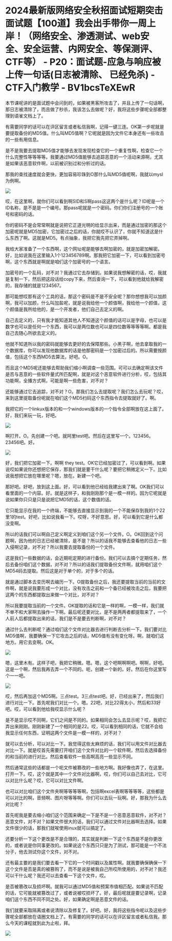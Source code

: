 # 2024最新版网络安全秋招面试短期突击面试题【100道】我会出手带你一周上岸！（网络安全、渗透测试、web安全、安全运营、内网安全、等保测评、CTF等） - P20：面试题-应急与响应被上传一句话(日志被清除、 已经免杀) - CTF入门教学 - BV1bcsTeXEwR

本节课呢讲的是面试题中会问到的，如果被黑客所攻击了，并且上传了一句话啊，那日志被清除了，而且做了秒杀，我该怎么去做呢？好，我将这些步骤呢全部都整理到语雀文档上了。

有需要同学的话可以在评区留言或者私信我啊，记得一键三连。OK第一步呢就是要提取备份的MD5值。什么叫MD5值啊？它呢就是因为文件它本身还有一些攻击的一些有用信息。

是不是我要去提取MD5值才能够去发现发现检查它的一个重复性啊，检查它一个什么完整性等等等等。我要通过MD5值能够去追踪恶意的一个活动来源啊，尤其是如果该恶意软件啊，以前被识别过和分析过的话。

那我的查找速度就会更快，更加容易珍珠到O那什么叫MD5值呢啊，我就以mysl为例啊。

![](img/385d0d89b63875ebb822537a82e87a9f_1.png)

哎，在这里啊，就你们可以看到啊SID和S啊pass这这两个是什么呢？ID呢是一个ID名称，是不是是一个编号。那pass呢就是一个密码。你们你们注册号的一个账号和密码的话。

你的密码不是会常常啊就是说把它正道光明的给显示出来，而是通过加密的那这个加密呢就是MD5加密，它加密过之后的话，你就哎不认识了，你就不知道这是什么东西了啊。这就是MD5。有点抽象，我把它我先把它弄掉啊。

我给大家准备了一个东西啊，这个网址呢是能够去啊加密的，就是加密加解密。好，比如说我在这里输入1个123456789啊。那我把它加密一下，可以看到加密号啊，这个东西就是啊就是咱们这个加密号的一个语言。

加密号的一个乱码，对不对？我通过它去存储到。如果说我想解密的话，哎，我就是复制一下，然后把这段话给copy下来，然后查询一下，可以看到他就给我解密的，我存储的就是1234567。

那可能想哎那有这个工具的话，那这个密码是不是不安全呢？那你想想我可以加颜啊，我可以加颜，什么叫加盐呢，就是说我给他一个颜值啊，我给他一个颜值，这个颜值是我所给他的，是一个开发者，他们自己去定义的啊。

自己去定义的，只有我才能知道其他人不知道这个颜值的话可以是字母，也可以是数字也可以是任何一个东西，我可以是两位数也可以是四位数等等等等啊。都是我自己去随心所欲去定义的。

他就不知道所以我的密码就能够去更好的去保障那些。小黑子啊，他去拿取我的一个数据库，你可以发现他数据库的话是他那密码是一个加密过后的。所以需要按颜值，包括这个东西MD5去算法，好吧。O。

而且这个MD5呢还能够去帮助我们缩小啊调查一些范围。可可以去确定啊该文件是否与恶意的一些软件量式所匹配啊，就是对这个恶意软件进行分析，哎，包括其功能啊，全播方式啊，可能是啊一些危害，对不对？

还能够通过它去追踪，对不对？O。那我们怎么去提取呢？我们怎么去玩呢？哎，来到这里提取备份呢就在咱们这个MD5扫码这个东西指令去提取就好了。啊。

我把它的一个linkux版本的和一个windows版本的一个指令全部啊放在这上面了。好，我们来玩一玩，好吧。



![](img/385d0d89b63875ebb822537a82e87a9f_3.png)

啊打开。O。先创建一个吧。就阿里test吧。然后在这里写一个。123456。23456吧。好。

![](img/385d0d89b63875ebb822537a82e87a9f_5.png)

好，我们把它加密一下。啊啊 they test。OK它已经加密过了，可以看到啊。如果说哎如果说你还想把它保存，那我们就是要干什么呢？要把它稍微定义一下。比如说我想把它放在哪里呢？嗯，放在。新建一个吧。

那好吧。好吧，放到这上面。好，可以看到他已经给我建出来了啊。OK我们可以看里面的一个内容。好。就是这样子，和我刚刚那个是一模一样的。因为它呢就是说如果你只只是只是说把它MD5的话，这个数值的话。

它只能显示在我的一个终端，不能够去直接显示到我的一个不能保存到我的1个22里1的test。好吧，比如说我看一下。哎呀，不好意思。好，可以看到它是什么都没变啊。

所以的话我们可以啊自己定义啊定义到咱们这个另一个文件。O。OK回到这个问题啊，因为他的日志已经被清除，是不是？所以的话我不能够去查看他的日志一些入侵啊记录，对不对？所以我要去提取备份的一个文件。

这是我们一些数据的话，会近期呃定期的进行备份。我们可以去搞个定期任务，然后去备份咱们这个数据，对不对？所以的话我们提取备份文件啊，就用咱们这个MD54码去提取。然后这是对于单个的，对于多个的话。

就是通过脚本去变历啊去编历一下。O提取备份之后，我还要提取当前的当前的文件啊，就是说我要形成一个对比，没有攻击之前和一个备已经被攻击之后，我要把这两个的东西都提取出来做一个对比，对不对？

所以我要提取当前的一个文件。OK提取的话和它是一样的啊，一模一样，我们就不单不和大家啊去操作一下啊。最后呢还要对比，是不是两两者都提取来了，一个人前人后都提取出来的话，我们是不是要去判断啊，对不对？

通过什么去判断呢？通过咱们这个文件对比器去进行判断去分析一下。我们要对比MD5值啊，我要确保一下它攻击之后的话，MD5值有没有变化呀。啊，就咱们这地方。用它去变啊。OK。



![](img/385d0d89b63875ebb822537a82e87a9f_7.png)

嗯，这里木有。这样子吧，我把它稍微。嗯。嗯，这个吧啊啊啊吧。啊啊，好吧。这是一个啊，然后我再去弄一个不同的。呃，创建一个新的。好。然后在你这里写个一一吧。



![](img/385d0d89b63875ebb822537a82e87a9f_9.png)

哎，然后再加这个MD5啊。三点test。3三点test吧。好，已经出来了，然后我们进行对比一下。首先呢我们对比一个。嗯。22吧，对比22得太小，然后和33好吧。哎，可以看到他给我哎显示什么呢？

是不是显示哎不同啊，它们之间是不同的。如果相同会怎么去显示呢？哎，我把它弄出来刚刚。刚刚新建了一个相同的是22。哎，可以看到相同的话，它就不会给我显示任何东西，证明这两个文件是一模一样的，对不对？

就可以去分析，可以对比一下。我觉得这些太麻烦的话，我们可以用文件对比器去对比一下。就是哎首先需要打开咱们这个文件对比的一个软件啊，然后去选择备份的和当前的进行对比。然后查看软件一些高啊高亮一些显示不同。

然后通常这些的话都是一个呃文件被篡改的一些地方啊。我好像也弄了，在这里。打开一下。哎，这个就是其中一个文件对比器啊，哎，你们可以自己去对比，它可以对比什么呢？哎，它可以对比文件啊。

也可以对比咱们这个文件夹啊等等等等啊，包括啊excel表啊等等等等，这些都是可以对比的啊，音频啊、图片呀等等啊。你们可以去玩一玩啊。好，那我为什么去对比呢？

首先呢我是要去缩小咱们这个范围来确定一下是不是一个恶意恶意软件，对不对？恶意文件，对不对？如果文件很大的话，我们可以通过文件对比器啊去选择。如果文件很少的话，那我们就唉使用inux就可以搞定了。

还要分析一下这个更改是不是合理的，其实就是判断一下这个东西是不是你更改的，或者说是你同事更改的。如果说这个东西只只是为了测试，那可能是一个不法分子，他去测试你这个文件，对不对。

还有最主要的是我们要去看一下它的一个时间戳以及属性啊。就我要确保确保一下这个文件是否是真的被篡购了，而不是说是被我自己所哎所使用的，对不对？我还可以干什么呢？我还可以去查看一下这个文件，哎。

是否被篡改以及损坏啊。就我可以通过MD5值和预案市值相匹配。如果说不匹配的话，它可能就被篡改过了，或者说被哎损坏了。好，最后呢就是要记录啊，记录咱们这个东西不同不同之处。好，如果确定啊是恶意文件的话。

我们就要采取隔离或者说清除以及修复了。好吧。好，我将这些指令呢以及这些步骤呢全部都放在语圈文档上了。有需要的同学的话可以在评区留言或者私信我。那么今天的课程就到此为止啦，拜。



![](img/385d0d89b63875ebb822537a82e87a9f_11.png)